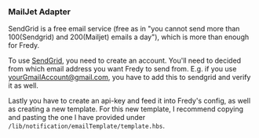 ### MailJet Adapter

 
   
SendGrid is a free email service (free as in "you cannot send more than 100(Sendgrid) and 200(Mailjet) emails a day"), which is more than enough for Fredy.
   
To use [SendGrid](https://sendgrid.com/), you need to create an account. You'll need to decided from which email address you want Fredy to send from. E.g. if you use yourGmailAccount@gmail.com, you have to add this to sendgrid and verify it as well.     

Lastly you have to create an api-key and feed it into Fredy's config, as well as creating a new template. For this new template, I recommend copying and pasting the one I have provided under `/lib/notification/emailTemplate/template.hbs`.
